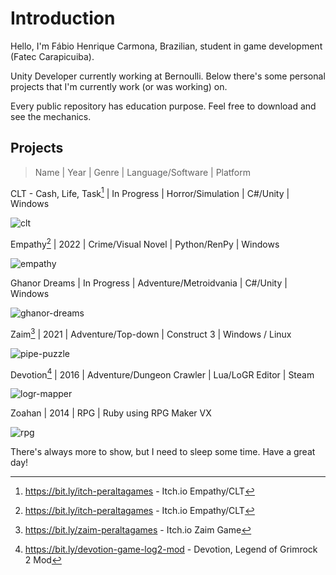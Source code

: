 # Introduction

Hello, I'm Fábio Henrique Carmona, Brazilian, student in game development (Fatec Carapicuiba).

Unity Developer currently working at Bernoulli.
Below there's some personal projects that I'm currently work (or was working) on.

Every public repository has education purpose. Feel free to download and see the mechanics.

## Projects

> Name | Year | Genre | Language/Software | Platform

CLT - Cash, Life, Task[^1] | In Progress | Horror/Simulation | C#/Unity | Windows

![clt](https://user-images.githubusercontent.com/100398695/231967776-134cbfce-c0b3-4181-82ac-410e55e7bb62.gif)

Empathy[^1] | 2022 | Crime/Visual Novel | Python/RenPy | Windows

![empathy](https://user-images.githubusercontent.com/100398695/173198003-fbaf3396-7c2d-44ab-9c71-876a8a120b99.png)

Ghanor Dreams | In Progress | Adventure/Metroidvania | C#/Unity | Windows

![ghanor-dreams](https://user-images.githubusercontent.com/100398695/156866248-0cecb9c1-531c-439e-aa5a-c3884184254d.png)

Zaim[^2] | 2021 | Adventure/Top-down | Construct 3 | Windows / Linux

![pipe-puzzle](https://user-images.githubusercontent.com/100398695/155658094-ee736a93-524b-4a50-ae71-5739d1978d40.png)

Devotion[^3] | 2016 | Adventure/Dungeon Crawler | Lua/LoGR Editor | Steam

![logr-mapper](https://user-images.githubusercontent.com/100398695/155658109-e6dec763-d153-43bf-a08a-67f9288e10ff.png)

Zoahan | 2014 | RPG | Ruby using RPG Maker VX

![rpg](https://user-images.githubusercontent.com/100398695/155658289-05621792-3f5a-4890-97c8-04892ce44460.png)

[^1]: https://bit.ly/itch-peraltagames - Itch.io Empathy/CLT
[^2]: https://bit.ly/zaim-peraltagames - Itch.io Zaim Game
[^3]: https://bit.ly/devotion-game-log2-mod - Devotion, Legend of Grimrock 2 Mod

There's always more to show, but I need to sleep some time.
Have a great day!

